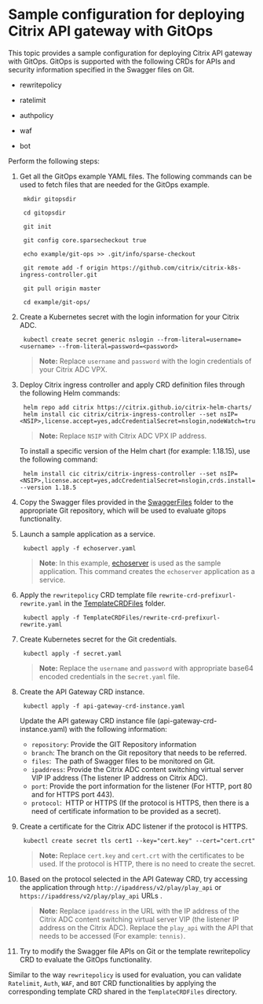 # Sample configuration for deploying Citrix API gateway with GitOps

This topic provides a sample configuration for deploying Citrix API gateway with GitOps. GitOps is supported with the following CRDs for APIs and security information specified in the Swagger files on Git.

 - rewritepolicy

 - ratelimit

 - authpolicy

 - waf

 - bot

Perform the following steps:

1. Get all the GitOps example YAML files. The following commands can be used to fetch files that are needed for the GitOps example.

        mkdir gitopsdir

        cd gitopsdir

        git init

        git config core.sparsecheckout true

        echo example/git-ops >> .git/info/sparse-checkout

        git remote add -f origin https://github.com/citrix/citrix-k8s-ingress-controller.git

        git pull origin master

        cd example/git-ops/

 
1. Create a Kubernetes secret with the login information for your Citrix ADC.

        kubectl create secret generic nslogin --from-literal=username=<username> --from-literal=password=<password>

   >**Note:**
   >Replace `username` and `password` with the login credentials of your Citrix ADC VPX.

1. Deploy Citrix ingress controller and apply CRD definition files through the following Helm commands:

        helm repo add citrix https://citrix.github.io/citrix-helm-charts/
        helm install cic citrix/citrix-ingress-controller --set nsIP=<NSIP>,license.accept=yes,adcCredentialSecret=nslogin,nodeWatch=true,crds.install=true
    
    >**Note:**
    >Replace `NSIP` with Citrix ADC VPX IP address.

     To install a specific version of the Helm chart (for example: 1.18.15), use the following command:
     
        helm install cic citrix/citrix-ingress-controller --set nsIP=<NSIP>,license.accept=yes,adcCredentialSecret=nslogin,crds.install=true --version 1.18.5

1. Copy the Swagger files provided in the [SwaggerFiles](./SwaggerFiles) folder to the appropriate Git repository, which will be used to evaluate gitops functionality.

1. Launch a sample application as a service.

        kubectl apply -f echoserver.yaml 


   >**Note**: In this example, [echoserver](./echoserver.yaml) is used as the sample application. This command creates the `echoserver` application as a service.

1. Apply the `rewritepolicy` CRD template file `rewrite-crd-prefixurl-rewrite.yaml` in the [TemplateCRDFiles](./TemplateCRDFiles) folder.

        kubectl apply -f TemplateCRDFiles/rewrite-crd-prefixurl-rewrite.yaml

1. Create Kubernetes secret for the Git credentials.

        kubectl apply -f secret.yaml
     >**Note:**
     >Replace the `username` and `password` with appropriate base64 encoded credentials in the s`ecret.yaml` file.

1. Create the API Gateway CRD instance.

        kubectl apply -f api-gateway-crd-instance.yaml

   Update the API gateway CRD instance file (api-gateway-crd-instance.yaml) with the following information:

   - `repository`: Provide the GIT Repository information
   - `branch`: The branch on the Git repository that needs to be referred.
   - `files`:  The path of Swagger files to be monitored on Git.
   - `ipaddress`: Provide the Citrix ADC content switching virtual server VIP IP address (The listener IP address on Citrix ADC).
   - `port`: Provide the port information for the listener (For HTTP, port 80 and for HTTPS port 443).
   - `protocol`:  HTTP or HTTPS (If the protocol is HTTPS, then there is a need of certificate information to be provided as a secret).

1. Create a certificate for the Citrix ADC listener if the protocol is HTTPS.

        kubectl create secret tls cert1 --key="cert.key" --cert="cert.crt"

   >**Note:**
   Replace `cert.key` and `cert.crt`  with the certificates to be used. If the protocol is HTTP, there is no need to create the secret.

1. Based on the protocol selected in the API Gateway CRD, try accessing the application through `http://ipaddress/v2/play/play_api` or `https://ipaddress/v2/play/play_api` URLs .

   >**Note:**
   Replace `ipaddress` in the URL with the IP address of the Citrix ADC content switching virtual server VIP (the listener IP address on the Citrix ADC). Replace the `play_api` with the API that needs to be accessed (For example: `tennis)`.

1. Try to modify the Swagger file APIs on Git or the template rewritepolicy CRD to evaluate the GitOps functionality.

Similar to the way `rewritepolicy` is used for evaluation, you can validate `Ratelimit`, `Auth`, `WAF`, and `BOT` CRD functionalities by applying the corresponding template CRD shared in the `TemplateCRDFiles` directory.
